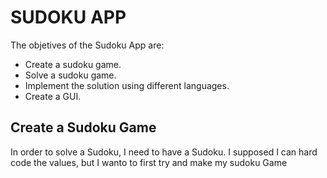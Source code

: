 # SUDOKU APP
The objetives of the Sudoku App are:
- Create a sudoku game.
- Solve a sudoku game.
- Implement the solution using different languages.
- Create a GUI.

## Create a Sudoku Game

In order to solve a Sudoku, I need to have a Sudoku.
I supposed I can hard code the values, but I wanto to first try and make my sudoku Game

